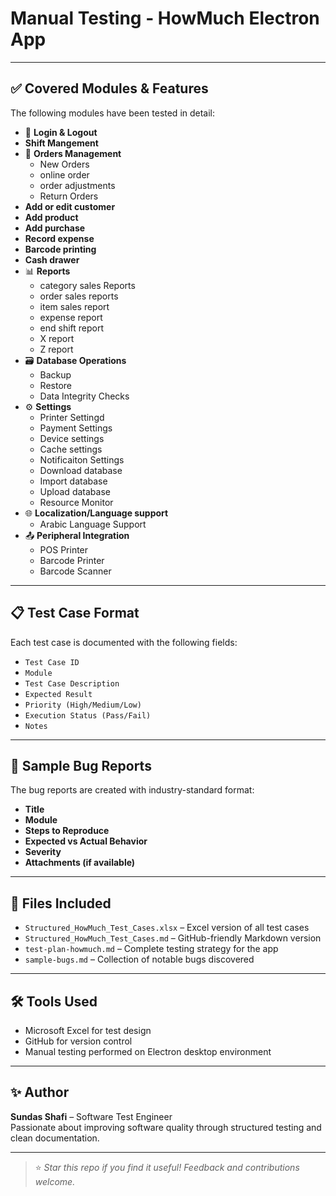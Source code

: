 # Manual Testing - HowMuch Electron App


---

## ✅ Covered Modules & Features

The following modules have been tested in detail:

- 🔐 **Login & Logout**
- **Shift Mangement**
- 🧾 **Orders Management**
  - New Orders
  - online order
  - order adjustments
  - Return Orders
- **Add or edit customer**
- **Add product**
- **Add purchase**
- **Record expense**
- **Barcode printing**
- **Cash drawer**
- 📊 **Reports**
  - category sales Reports
  - order sales reports
  - item sales report
  - expense report
  - end shift report
  - X report
  - Z report
- 🗃️ **Database Operations**
  - Backup
  - Restore
  - Data Integrity Checks
- ⚙️ **Settings**
  - Printer Settingd
  - Payment Settings
  - Device settings
  - Cache settings
  - Notificaiton Settings
  - Download database
  - Import database
  - Upload database
  - Resource Monitor
- 🌐 **Localization/Language support**
  - Arabic Language Support
- 📤 **Peripheral Integration**
  - POS Printer
  - Barcode Printer
  - Barcode Scanner

---

## 📋 Test Case Format

Each test case is documented with the following fields:

- `Test Case ID`
- `Module`
- `Test Case Description`
- `Expected Result`
- `Priority (High/Medium/Low)`
- `Execution Status (Pass/Fail)`
- `Notes`

---

## 🐞 Sample Bug Reports

The bug reports are created with industry-standard format:

- **Title**
- **Module**
- **Steps to Reproduce**
- **Expected vs Actual Behavior**
- **Severity**
- **Attachments (if available)**

---

## 📁 Files Included

- `Structured_HowMuch_Test_Cases.xlsx` – Excel version of all test cases
- `Structured_HowMuch_Test_Cases.md` – GitHub-friendly Markdown version
- `test-plan-howmuch.md` – Complete testing strategy for the app
- `sample-bugs.md` – Collection of notable bugs discovered

---

## 🛠 Tools Used

- Microsoft Excel for test design
- GitHub for version control
- Manual testing performed on Electron desktop environment

---

## ✨ Author

**Sundas Shafi** – Software Test Engineer  
Passionate about improving software quality through structured testing and clean documentation.

---

> ⭐ *Star this repo if you find it useful! Feedback and contributions welcome.*
